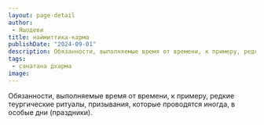 ```yaml
---
layout: page-detail
author:
 - Яшодеви
title: наймиттика-карма
publishDate: "2024-09-01"
description: Обязанности, выполняемые время от времени, к примеру, редкие теургические ритуалы, призывания, которые проводятся иногда, в особые дни (праздники).
tags:
 - санатана дхарма
image: 
---
```


Обязанности, выполняемые время от времени, к примеру, редкие теургические ритуалы, призывания, которые проводятся иногда, в особые дни (праздники).

